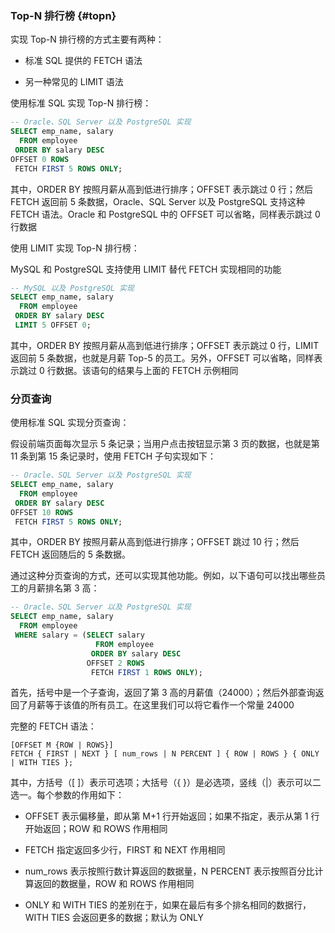 ### Top-N 排行榜 {#topn}

实现 Top-N 排行榜的方式主要有两种：

* 标准 SQL 提供的 FETCH 语法

* 另一种常见的 LIMIT 语法

使用标准 SQL 实现 Top-N 排行榜：

```sql
-- Oracle、SQL Server 以及 PostgreSQL 实现
SELECT emp_name, salary
  FROM employee
 ORDER BY salary DESC
OFFSET 0 ROWS
 FETCH FIRST 5 ROWS ONLY;
```

其中，ORDER BY 按照月薪从高到低进行排序；OFFSET 表示跳过 0 行；然后 FETCH 返回前 5 条数据，Oracle、SQL Server 以及 PostgreSQL 支持这种 FETCH 语法。Oracle 和 PostgreSQL 中的 OFFSET 可以省略，同样表示跳过 0 行数据

使用 LIMIT 实现 Top-N 排行榜：

MySQL 和 PostgreSQL 支持使用 LIMIT 替代 FETCH 实现相同的功能

```sql
-- MySQL 以及 PostgreSQL 实现
SELECT emp_name, salary
  FROM employee
 ORDER BY salary DESC
 LIMIT 5 OFFSET 0;
```

其中，ORDER BY 按照月薪从高到低进行排序；OFFSET 表示跳过 0 行，LIMIT 返回前 5 条数据，也就是月薪 Top-5 的员工。另外，OFFSET 可以省略，同样表示跳过 0 行数据。该语句的结果与上面的 FETCH 示例相同

### 分页查询

使用标准 SQL 实现分页查询：

假设前端页面每次显示 5 条记录；当用户点击按钮显示第 3 页的数据，也就是第 11 条到第 15 条记录时，使用 FETCH 子句实现如下：

```sql
-- Oracle、SQL Server 以及 PostgreSQL 实现
SELECT emp_name, salary
  FROM employee
 ORDER BY salary DESC
OFFSET 10 ROWS
 FETCH FIRST 5 ROWS ONLY;
```

其中，ORDER BY 按照月薪从高到低进行排序；OFFSET 跳过 10 行；然后 FETCH 返回随后的 5 条数据。

通过这种分页查询的方式，还可以实现其他功能。例如，以下语句可以找出哪些员工的月薪排名第 3 高：

```sql
-- Oracle、SQL Server 以及 PostgreSQL 实现
SELECT emp_name, salary
  FROM employee
 WHERE salary = (SELECT salary
                   FROM employee
                  ORDER BY salary DESC
                 OFFSET 2 ROWS
                  FETCH FIRST 1 ROWS ONLY);
```

首先，括号中是一个子查询，返回了第 3 高的月薪值（24000）；然后外部查询返回了月薪等于该值的所有员工。在这里我们可以将它看作一个常量 24000

完整的 FETCH 语法：

```
[OFFSET M {ROW | ROWS}]
FETCH { FIRST | NEXT } [ num_rows | N PERCENT ] { ROW | ROWS } { ONLY | WITH TIES };
```

其中，方括号（\[ \]）表示可选项；大括号（{ }）是必选项，竖线（\|）表示可以二选一。每个参数的作用如下：

* OFFSET 表示偏移量，即从第 M+1 行开始返回；如果不指定，表示从第 1 行开始返回；ROW 和 ROWS 作用相同
* FETCH 指定返回多少行，FIRST 和 NEXT 作用相同
* num\_rows 表示按照行数计算返回的数据量，N PERCENT 表示按照百分比计算返回的数据量，ROW 和 ROWS 作用相同

* ONLY 和 WITH TIES 的差别在于，如果在最后有多个排名相同的数据行，WITH TIES 会返回更多的数据；默认为 ONLY



